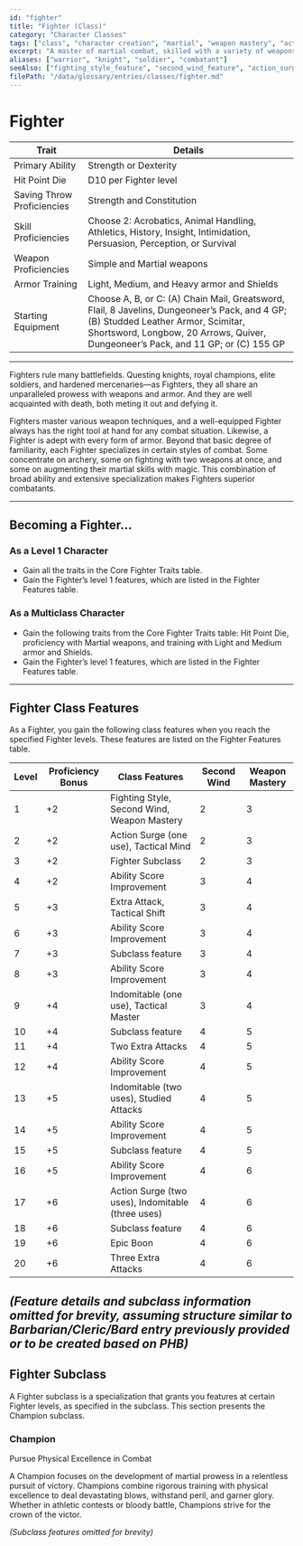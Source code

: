 ```yaml
---
id: "fighter"
title: "Fighter (Class)"
category: "Character Classes"
tags: ["class", "character creation", "martial", "weapon mastery", "action surge", "second wind", "fighting style", "champion"]
excerpt: "A master of martial combat, skilled with a variety of weapons and armor, known for their resilience and tactical prowess."
aliases: ["warrior", "knight", "soldier", "combatant"]
seeAlso: ["fighting_style_feature", "second_wind_feature", "action_surge_feature", "weapon_mastery_feature", "champion_subclass", "proficiency_bonus"]
filePath: "/data/glossary/entries/classes/fighter.md"
---
```

# Fighter

<div class="not-prose my-6">
  <table class="min-w-full divide-y divide-gray-600 border border-gray-600 rounded-lg shadow-md">
    <thead class="bg-gray-700/50">
      <tr>
        <th scope="col" class="px-4 py-3 text-left text-xs font-medium text-sky-300 uppercase tracking-wider border-b border-gray-600">Trait</th>
        <th scope="col" class="px-4 py-3 text-left text-xs font-medium text-sky-300 uppercase tracking-wider border-b border-gray-600">Details</th>
      </tr>
    </thead>
    <tbody class="bg-gray-800/50 divide-y divide-gray-700">
      <tr class="hover:bg-gray-700/40 transition-colors duration-150">
        <td class="px-4 py-3 text-sm font-medium text-amber-300 align-top">Primary Ability</td>
        <td class="px-4 py-3 text-sm text-gray-300 align-top">Strength or Dexterity</td>
      </tr>
      <tr class="hover:bg-gray-700/40 transition-colors duration-150">
        <td class="px-4 py-3 text-sm font-medium text-amber-300 align-top">Hit Point Die</td>
        <td class="px-4 py-3 text-sm text-gray-300 align-top">D10 per Fighter level</td>
      </tr>
      <tr class="hover:bg-gray-700/40 transition-colors duration-150">
        <td class="px-4 py-3 text-sm font-medium text-amber-300 align-top">Saving Throw Proficiencies</td>
        <td class="px-4 py-3 text-sm text-gray-300 align-top">Strength and Constitution</td>
      </tr>
      <tr class="hover:bg-gray-700/40 transition-colors duration-150">
        <td class="px-4 py-3 text-sm font-medium text-amber-300 align-top">Skill Proficiencies</td>
        <td class="px-4 py-3 text-sm text-gray-300 align-top">Choose 2: Acrobatics, Animal Handling, Athletics, History, Insight, Intimidation, Persuasion, Perception, or Survival</td>
      </tr>
      <tr class="hover:bg-gray-700/40 transition-colors duration-150">
        <td class="px-4 py-3 text-sm font-medium text-amber-300 align-top">Weapon Proficiencies</td>
        <td class="px-4 py-3 text-sm text-gray-300 align-top">Simple and Martial weapons</td>
      </tr>
      <tr class="hover:bg-gray-700/40 transition-colors duration-150">
        <td class="px-4 py-3 text-sm font-medium text-amber-300 align-top">Armor Training</td>
        <td class="px-4 py-3 text-sm text-gray-300 align-top">Light, Medium, and Heavy armor and Shields</td>
      </tr>
      <tr class="hover:bg-gray-700/40 transition-colors duration-150">
        <td class="px-4 py-3 text-sm font-medium text-amber-300 align-top">Starting Equipment</td>
        <td class="px-4 py-3 text-sm text-gray-300 align-top">Choose A, B, or C: (A) Chain Mail, Greatsword, Flail, 8 Javelins, Dungeoneer’s Pack, and 4 GP; (B) Studded Leather Armor, Scimitar, Shortsword, Longbow, 20 Arrows, Quiver, Dungeoneer’s Pack, and 11 GP; or (C) 155 GP</td>
      </tr>
    </tbody>
  </table>
</div>

---

Fighters rule many battlefields. Questing knights, royal champions, elite soldiers, and hardened mercenaries—as Fighters, they all share an unparalleled prowess with weapons and armor. And they are well acquainted with death, both meting it out and defying it.

Fighters master various weapon techniques, and a well-equipped Fighter always has the right tool at hand for any combat situation. Likewise, a Fighter is adept with every form of armor. Beyond that basic degree of familiarity, each Fighter specializes in certain styles of combat. Some concentrate on archery, some on fighting with two weapons at once, and some on augmenting their martial skills with magic. This combination of broad ability and extensive specialization makes Fighters superior combatants.

---
## Becoming a Fighter...

### As a Level 1 Character
*   Gain all the traits in the Core Fighter Traits table.
*   Gain the Fighter’s level 1 features, which are listed in the Fighter Features table.

### As a Multiclass Character
*   Gain the following traits from the Core Fighter Traits table: Hit Point Die, <span data-term-id="proficiency" class="glossary-term-link-from-markdown">proficiency</span> with Martial weapons, and training with Light and Medium armor and Shields.
*   Gain the Fighter’s level 1 features, which are listed in the Fighter Features table.

---
## Fighter Class Features
As a Fighter, you gain the following class features when you reach the specified Fighter levels. These features are listed on the Fighter Features table.

| Level | <span data-term-id="proficiency_bonus" class="glossary-term-link-from-markdown">Proficiency Bonus</span> | Class Features                                     | Second Wind | Weapon Mastery |
|-------|-------------------------------------------------------------------------------------------------------|----------------------------------------------------|-------------|----------------|
| 1     | +2                                                                                                    | Fighting Style, Second Wind, Weapon Mastery        | 2           | 3              |
| 2     | +2                                                                                                    | Action Surge (one use), Tactical Mind              | 2           | 3              |
| 3     | +2                                                                                                    | Fighter Subclass                                   | 2           | 3              |
| 4     | +2                                                                                                    | Ability Score Improvement                          | 3           | 4              |
| 5     | +3                                                                                                    | Extra Attack, Tactical Shift                       | 3           | 4              |
| 6     | +3                                                                                                    | Ability Score Improvement                          | 3           | 4              |
| 7     | +3                                                                                                    | Subclass feature                                   | 3           | 4              |
| 8     | +3                                                                                                    | Ability Score Improvement                          | 3           | 4              |
| 9     | +4                                                                                                    | Indomitable (one use), Tactical Master             | 3           | 4              |
| 10    | +4                                                                                                    | Subclass feature                                   | 4           | 5              |
| 11    | +4                                                                                                    | Two Extra Attacks                                  | 4           | 5              |
| 12    | +4                                                                                                    | Ability Score Improvement                          | 4           | 5              |
| 13    | +5                                                                                                    | Indomitable (two uses), Studied Attacks            | 4           | 5              |
| 14    | +5                                                                                                    | Ability Score Improvement                          | 4           | 5              |
| 15    | +5                                                                                                    | Subclass feature                                   | 4           | 5              |
| 16    | +5                                                                                                    | Ability Score Improvement                          | 4           | 6              |
| 17    | +6                                                                                                    | Action Surge (two uses), Indomitable (three uses)  | 4           | 6              |
| 18    | +6                                                                                                    | Subclass feature                                   | 4           | 6              |
| 19    | +6                                                                                                    | Epic Boon                                          | 4           | 6              |
| 20    | +6                                                                                                    | Three Extra Attacks                                | 4           | 6              |

*(Feature details and subclass information omitted for brevity, assuming structure similar to Barbarian/Cleric/Bard entry previously provided or to be created based on PHB)*
---
## Fighter Subclass
A Fighter subclass is a specialization that grants you features at certain Fighter levels, as specified in the subclass. This section presents the Champion subclass.

### Champion
Pursue Physical Excellence in Combat

A Champion focuses on the development of martial prowess in a relentless pursuit of victory. Champions combine rigorous training with physical excellence to deal devastating blows, withstand peril, and garner glory. Whether in athletic contests or bloody battle, Champions strive for the crown of the victor.

*(Subclass features omitted for brevity)*